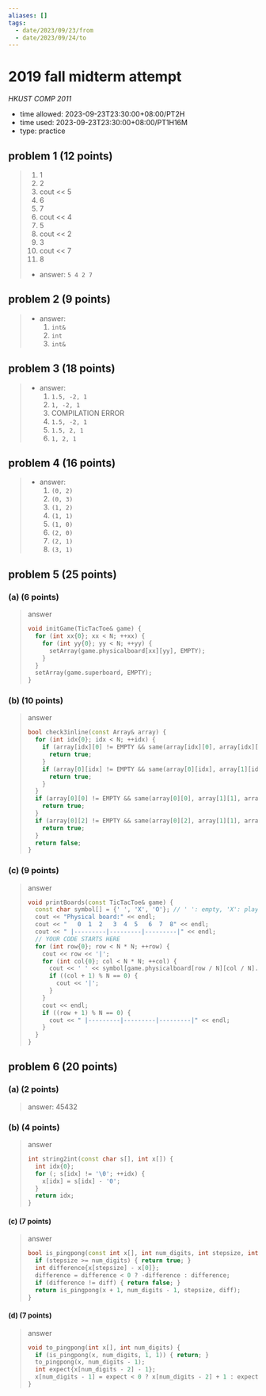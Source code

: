 ```yaml
---
aliases: []
tags:
  - date/2023/09/23/from
  - date/2023/09/24/to
---
```


# 2019 fall midterm attempt

_HKUST COMP 2011_

- time allowed: 2023-09-23T23:30:00+08:00/PT2H
- time used: 2023-09-23T23:30:00+08:00/PT1H16M
- type: practice

## problem 1 (12 points)

> 1. 1
> 2. 2
> 3. cout << 5
> 4. 6
> 5. 7
> 6. cout << 4
> 7. 5
> 8. cout << 2
> 9. 3
> 10. cout << 7
> 11. 8
>
> - answer: `5 4 2 7`


## problem 2 (9 points)

> - answer:
>   1. `int&`
>   2. `int`
>   3. `int&`

## problem 3 (18 points)

> - answer:
>   1. `1.5, -2, 1`
>   2. `1, -2, 1`
>   3. COMPILATION ERROR
>   4. `1.5, -2, 1`
>   5. `1.5, 2, 1`
>   6. `1, 2, 1`

## problem 4 (16 points)

> - answer:
>   1. `(0, 2)`
>   2. `(0, 3)`
>   3. `(1, 2)`
>   4. `(1, 1)`
>   5. `(1, 0)`
>   6. `(2, 0)`
>   7. `(2, 1)`
>   8. `(3, 1)`

## problem 5 (25 points)

### (a) (6 points)

> answer
>
> ```Cpp
> void initGame(TicTacToe& game) {
>   for (int xx{0}; xx < N; ++xx) {
>     for (int yy{0}; yy < N; ++yy) {
>       setArray(game.physicalboard[xx][yy], EMPTY);
>     }
>   }
>   setArray(game.superboard, EMPTY);
> }
> ```

### (b) (10 points)

> answer
>
> ```Cpp
> bool check3inline(const Array& array) {
>   for (int idx{0}; idx < N; ++idx) {
>     if (array[idx][0] != EMPTY && same(array[idx][0], array[idx][1], array[idx][2])) {
>       return true;
>     }
>     if (array[0][idx] != EMPTY && same(array[0][idx], array[1][idx], array[2][idx])) {
>       return true;
>     }
>   }
>   if (array[0][0] != EMPTY && same(array[0][0], array[1][1], array[2][2])) {
>     return true;
>   }
>   if (array[0][2] != EMPTY && same(array[0][2], array[1][1], array[2][0])) {
>     return true;
>   }
>   return false;
> }
> ```

### (c) (9 points)

> answer
>
> ```Cpp
> void printBoards(const TicTacToe& game) {
>   const char symbol[] = {' ', 'X', 'O'}; // ' ': empty, 'X': player1, 'O': player2
>   cout << "Physical board:" << endl;
>   cout << "   0  1  2   3  4  5   6  7  8" << endl;
>   cout << " |---------|---------|---------|" << endl;
>   // YOUR CODE STARTS HERE
>   for (int row{0}; row < N * N; ++row) {
>     cout << row << '|';
>     for (int col{0}; col < N * N; ++col) {
>       cout << ' ' << symbol[game.physicalboard[row / N][col / N].grid[row % N][col % N]] << ' ';
>       if ((col + 1) % N == 0) {
>         cout << '|';
>       }
>     }
>     cout << endl;
>     if ((row + 1) % N == 0) {
>       cout << " |---------|---------|---------|" << endl;
>     }
>   }
> }
> ```

## problem 6 (20 points)

### (a) (2 points)

> answer: 45432

### (b) (4 points)

> answer
>
> ```Cpp
> int string2int(const char s[], int x[]) {
>   int idx{0};
>   for (; s[idx] != '\0'; ++idx) {
>     x[idx] = s[idx] - '0';
>   }
>   return idx;
> }
> ```

#### (c) (7 points)

> answer
>
> ```Cpp
> bool is_pingpong(const int x[], int num_digits, int stepsize, int diff) {
>   if (stepsize >= num_digits) { return true; }
>   int difference{x[stepsize] - x[0]};
>   difference = difference < 0 ? -difference : difference;
>   if (difference != diff) { return false; }
>   return is_pingpong(x + 1, num_digits - 1, stepsize, diff);
> }
> ```

#### (d) (7 points)

> answer
>
> ```Cpp
> void to_pingpong(int x[], int num_digits) {
>   if (is_pingpong(x, num_digits, 1, 1)) { return; }
>   to_pingpong(x, num_digits - 1);
>   int expect{x[num_digits - 2] - 1};
>   x[num_digits - 1] = expect < 0 ? x[num_digits - 2] + 1 : expect;
> }
> ```
